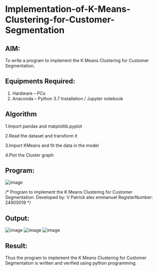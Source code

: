# Implementation-of-K-Means-Clustering-for-Customer-Segmentation

## AIM:
To write a program to implement the K Means Clustering for Customer Segmentation.

## Equipments Required:
1. Hardware – PCs
2. Anaconda – Python 3.7 Installation / Jupyter notebook

## Algorithm
1.Import pandas and matplotlib.pyplot

2.Read the dataset and transform it

3.Import KMeans and fit the data in the model

4.Plot the Cluster graph
## Program:
![image](https://github.com/user-attachments/assets/7686f14f-ab27-4224-989b-ffc9bab947ac)

/*
Program to implement the K Means Clustering for Customer Segmentation.
Developed by: V Patrick alex emmanuel
RegisterNumber: 24900019
*/


## Output:
![image](https://github.com/user-attachments/assets/669ea61e-efc9-4f64-ad70-83df3825bb24)
![image](https://github.com/user-attachments/assets/fa434ffc-ae1b-41f3-bc32-f36abfdb8ed1)
![image](https://github.com/user-attachments/assets/8568fcca-15ca-4bb3-a229-24bf5a2dad3e)


## Result:
Thus the program to implement the K Means Clustering for Customer Segmentation is written and verified using python programming.
